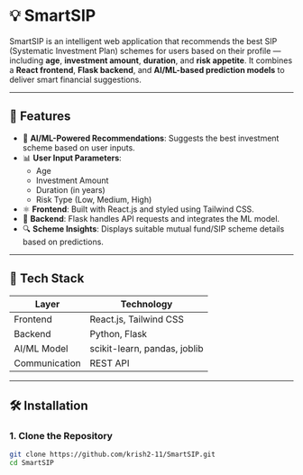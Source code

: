 # 💡 SmartSIP

SmartSIP is an intelligent web application that recommends the best SIP (Systematic Investment Plan) schemes for users based on their profile — including **age**, **investment amount**, **duration**, and **risk appetite**. It combines a **React frontend**, **Flask backend**, and **AI/ML-based prediction models** to deliver smart financial suggestions.

---

## 🚀 Features

- 🧠 **AI/ML-Powered Recommendations**: Suggests the best investment scheme based on user inputs.
- 📊 **User Input Parameters**:
  - Age
  - Investment Amount
  - Duration (in years)
  - Risk Type (Low, Medium, High)
- ⚛️ **Frontend**: Built with React.js and styled using Tailwind CSS.
- 🐍 **Backend**: Flask handles API requests and integrates the ML model.
- 🔍 **Scheme Insights**: Displays suitable mutual fund/SIP scheme details based on predictions.

---

## 📁 Tech Stack

| Layer         | Technology                          |
|---------------|--------------------------------------|
| Frontend      | React.js, Tailwind CSS               |
| Backend       | Python, Flask                        |
| AI/ML Model   | scikit-learn, pandas, joblib         |
| Communication | REST API                             |

---

## 🛠️ Installation

### 1. Clone the Repository

```bash
git clone https://github.com/krish2-11/SmartSIP.git
cd SmartSIP
